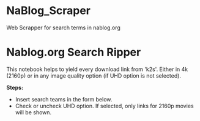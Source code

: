 # NaBlog_Scraper

Web Scrapper for search terms in nablog.org 

# Nablog.org Search Ripper

This notebook helps to yield every download link from 'k2s'. Either in 4k (2160p) or in any image quality option (if UHD option is not selected).

**Steps:**
- Insert search teams in the form below.
- Check or uncheck UHD option. If selected, only links for 2160p movies will be shown.
